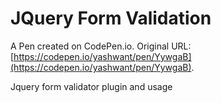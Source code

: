 # JQuery Form Validation

A Pen created on CodePen.io. Original URL: [https://codepen.io/yashwant/pen/YywgaB](https://codepen.io/yashwant/pen/YywgaB).

Jquery form validator plugin and usage
